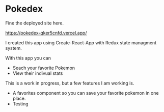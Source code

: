 # Pokedex

Fine the deployed site here.

https://pokedex-qker5cnfd.vercel.app/

I created this app using Create-React-App with Redux state managment system.

With this app you can
- Seach your favorite Pokemon
- View their indivual stats

This is a work in progress, but a few features I am working is.
- A favorites component so you can save your favorite pokemon in one place.
- Testing